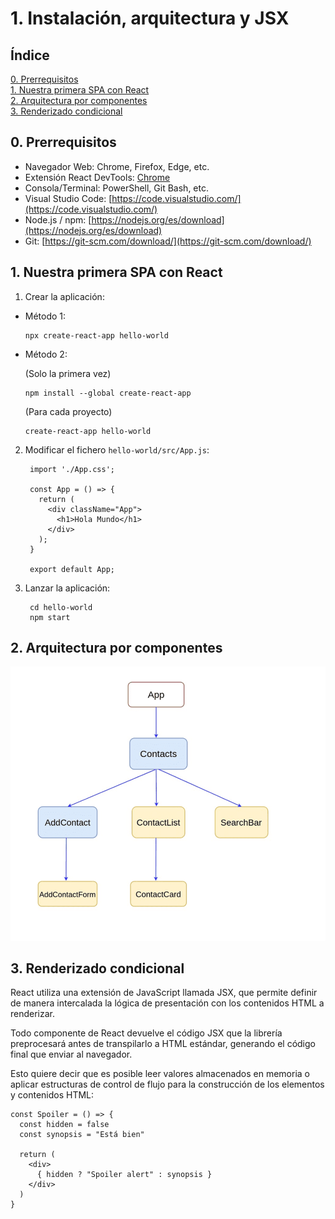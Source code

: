 # 1. Instalación, arquitectura y JSX

## Índice

[0. Prerrequisitos](#0-prerrequisitos)  
[1. Nuestra primera SPA con React](#1-nuestra-primera-spa-con-react)  
[2. Arquitectura por componentes](#2-arquitectura-por-componentes)  
[3. Renderizado condicional](#3-renderizado-condicional)

## 0. Prerrequisitos

- Navegador Web: Chrome, Firefox, Edge, etc.
- Extensión React DevTools: [Chrome](https://chrome.google.com/webstore/detail/react-developer-tools/fmkadmapgofadopljbjfkapdkoienihi)
- Consola/Terminal: PowerShell, Git Bash, etc.
- Visual Studio Code: [https://code.visualstudio.com/](https://code.visualstudio.com/)
- Node.js / npm: [https://nodejs.org/es/download](https://nodejs.org/es/download)
- Git: [https://git-scm.com/download/](https://git-scm.com/download/)

## 1. Nuestra primera SPA con React

1. Crear la aplicación:

  - Método 1:
    
        npx create-react-app hello-world
  
  - Método 2:
    
    (Solo la primera vez)

        npm install --global create-react-app
    
    (Para cada proyecto)

        create-react-app hello-world

2. Modificar el fichero `hello-world/src/App.js`:

        import './App.css';

        const App = () => {
          return (
            <div className="App">
              <h1>Hola Mundo</h1>
            </div>
          );
        }

        export default App;

3. Lanzar la aplicación:

        cd hello-world
        npm start

## 2. Arquitectura por componentes

![Árbol de componentes](1-components-tree.png "Árbol de componentes")

## 3. Renderizado condicional

React utiliza una extensión de JavaScript llamada JSX, que permite definir de manera intercalada la lógica de presentación con los contenidos HTML a renderizar.

Todo componente de React devuelve el código JSX que la librería preprocesará antes de transpilarlo a HTML estándar, generando el código final que enviar al navegador.

Esto quiere decir que es posible leer valores almacenados en memoria o aplicar estructuras de control de flujo para la construcción de los elementos y contenidos HTML:

    const Spoiler = () => {
      const hidden = false
      const synopsis = "Está bien"

      return (
        <div>
          { hidden ? "Spoiler alert" : synopsis }
        </div>
      )
    }